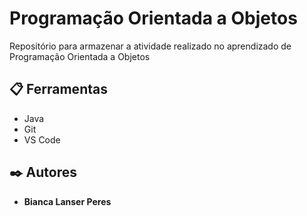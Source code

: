 # Programação Orientada a Objetos

Repositório para armazenar a atividade realizado no aprendizado de Programação Orientada a Objetos

## 📋 Ferramentas

* Java
* Git
* VS Code

## ✒️ Autores

* **Bianca Lanser Peres** 
